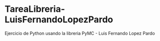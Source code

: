 # TareaLibreria-LuisFernandoLopezPardo
Ejercicio de Python usando la libreria PyMC - Luis Fernando Lopez Pardo

